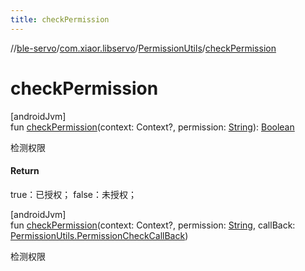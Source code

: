 ```yaml
---
title: checkPermission
---
```

//[ble-servo](../../../index.html)/[com.xiaor.libservo](../index.html)/[PermissionUtils](index.html)/[checkPermission](check-permission.html)



# checkPermission



[androidJvm]\
fun [checkPermission](check-permission.html)(context: Context?, permission: [String](https://kotlinlang.org/api/latest/jvm/stdlib/kotlin/-string/index.html)): [Boolean](https://kotlinlang.org/api/latest/jvm/stdlib/kotlin/-boolean/index.html)



检测权限



#### Return



true：已授权； false：未授权；





[androidJvm]\
fun [checkPermission](check-permission.html)(context: Context?, permission: [String](https://kotlinlang.org/api/latest/jvm/stdlib/kotlin/-string/index.html), callBack: [PermissionUtils.PermissionCheckCallBack](-permission-check-call-back/index.html))



检测权限




